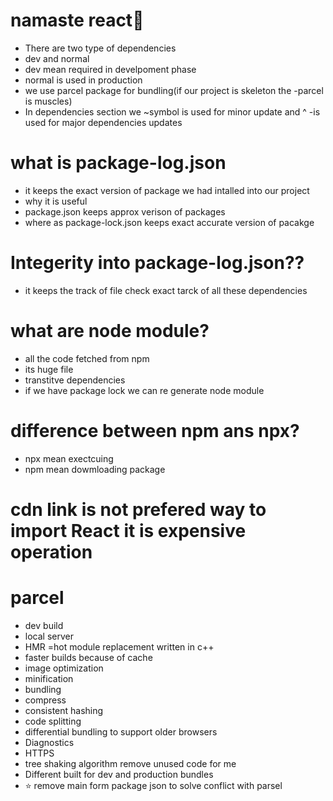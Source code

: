 #   namaste react🚀

- There are two type of dependencies
- dev and normal
- dev mean required in develpoment phase
- normal is used in production
- we use parcel package for bundling(if our project is skeleton the -parcel is muscles)
- In dependencies section we ~symbol is used for minor update and ^ -is used for major dependencies updates

#  what is package-log.json
- it keeps the exact version of package we had intalled into  our project
- why it is useful
- package.json keeps approx verison of packages
- where as package-lock.json keeps exact accurate version of pacakge

# Integerity into package-log.json??
- it keeps the track of file check exact tarck of all these dependencies

# what are node module?
- all the code fetched from npm 
- its huge file 
- transtitve dependencies
- if we have package lock we can re generate node module 

# difference between npm ans npx?
- npx mean exectcuing 
- npm mean dowmloading package

# cdn link is not prefered way to import React it is expensive operation

# parcel
  - dev build
  - local server
  - HMR =hot module replacement written in c++
  - faster builds because of cache 
  - image optimization 
  - minification
  - bundling
  - compress
  - consistent hashing
  - code splitting
  - differential bundling to support older browsers
  - Diagnostics 
  - HTTPS
  - tree shaking algorithm remove unused code for me
  - Different built for dev and production bundles
  -  ⭐ remove main form package json to solve conflict with parsel

